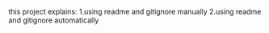 this project explains:
1.using readme and gitignore manually
2.using readme and gitignore automatically
